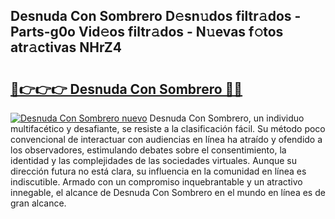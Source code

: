 ## Desnuda Con Sombrero D𝚎sn𝚞dos filtr𝚊dos - Parts-g0o Vid𝚎os filtr𝚊dos - N𝚞evas f𝚘tos atr𝚊ctivas NHrZ4

# <h2><a href="http://mb7a4z.tromn.icu/?c=Desnuda+Con+Sombrero">🔗👉👉👉 Desnuda Con Sombrero 🔗🔗</a></h2>

[![Desnuda Con Sombrero nuevo](https://i.imgur.com/pEAQMta.gif)](http://mb7a4z.tromn.icu/?c=Desnuda+Con+Sombrero)
Desnuda Con Sombrero, un individuo multifacético y desafiante, se resiste a la clasificación fácil. Su método poco convencional de interactuar con audiencias en línea ha atraído y ofendido a los observadores, estimulando debates sobre el consentimiento, la identidad y las complejidades de las sociedades virtuales. Aunque su dirección futura no está clara, su influencia en la comunidad en línea es indiscutible. Armado con un compromiso inquebrantable y un atractivo innegable, el alcance de Desnuda Con Sombrero en el mundo en línea es de gran alcance.
